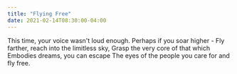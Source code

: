 ```yaml
---
title: "Flying Free"
date: 2021-02-14T08:30:00-04:00
---
```


This time, your voice wasn't loud enough.
Perhaps if you soar higher -
Fly farther, reach into the limitless sky,
Grasp the very core of that which
Embodies dreams, you can escape
The eyes of the people you care for and fly free.
